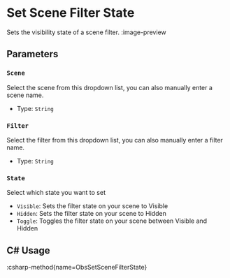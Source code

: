 # Set Scene Filter State
Sets the visibility state of a scene filter.
:image-preview

## Parameters
### `Scene`
Select the scene from this dropdown list, you can also manually enter a scene name.

- Type: `String`

### `Filter`
Select the filter from this dropdown list, you can also manually enter a filter name.

- Type: `String`

### `State`
Select which state you want to set
- `Visible`: Sets the filter state on your scene to Visible
- `Hidden`: Sets the filter state on your scene to Hidden
- `Toggle`: Toggles the filter state on your scene between Visible and Hidden

## C# Usage
:csharp-method{name=ObsSetSceneFilterState}